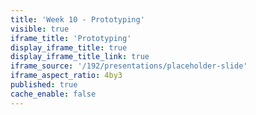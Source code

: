 ```yaml
---
title: 'Week 10 - Prototyping'
visible: true
iframe_title: 'Prototyping'
display_iframe_title: true
display_iframe_title_link: true
iframe_source: '/192/presentations/placeholder-slide'
iframe_aspect_ratio: 4by3
published: true
cache_enable: false
---
```

